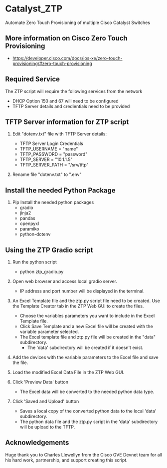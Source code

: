 # Catalyst_ZTP
Automate Zero Touch Provisioning of multiple Cisco Catalyst Switches


## More information on Cisco Zero Touch Provisioning
* https://developer.cisco.com/docs/ios-xe/zero-touch-provisioning/#zero-touch-provisioning


## Required Service
The ZTP script will require the following services from the network
* DHCP Option 150 and 67 will need to be configured
* TFTP Server details and credientials need to be provided


## TFTP Server information for ZTP script
1. Edit "dotenv.txt" file with TFTP Server details:
    * TFTP Server Login Credentials
    * TFTP_USERNAME = "name"
    * TFTP_PASSWORD = "password"
    * TFTP_SERVER = "10.1.1.5"
    * TFTP_SERVER_PATH = "/srv/tftp"

2.  Rename file "dotenv.txt" to ".env"


## Install the needed Python Package
1.  Pip Install the needed python packages
    * gradio
    * jinja2
    * pandas
    * openpyxl
    * paramiko
    * python-dotenv


## Using the ZTP Gradio script
1. Run the python script
    * python ztp_gradio.py

2.  Open web browser and access local gradio server. 
    * IP address and port number will be displayed in the terminal. 

3.  An Excel Template file and the ztp.py script file need to be created.  Use the Template Creator tab in the ZTP Web GUI to create the files.
    * Choose the variables parameters you want to include in the Excel Template file.
    * Click Save Template and a new Excel file will be created with the variable parameter selected. 
    * The Excel template file and ztp.py file will be created in the "data" subdirectory.  
        * The 'data' subdirectory will be created if it doesn't exist.

4.  Add the devices with the variable parameters to the Excel file and save the file.
   
5.  Load the modified Excel Data File in the ZTP Web GUI.
   
6.  Click 'Preview Data' button
    * The Excel data will be converted to the needed python data type.

7.  Click 'Saved and Upload' button
    * Saves a local copy of the converted python data to the local 'data' subdirectory.
    * The python data file and the ztp.py script in the 'data' subdirectory will be upload to the TFTP.


## Acknowledgements
Huge thank you to Charles Llewellyn from the Cisco GVE Devnet team for all his hard work, partnership, and support creating this script.

